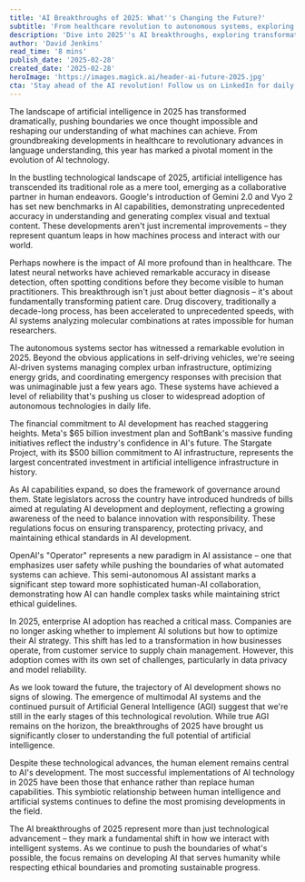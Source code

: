 ```yaml
---
title: 'AI Breakthroughs of 2025: What''s Changing the Future?'
subtitle: 'From healthcare revolution to autonomous systems, exploring how AI is reshaping our world'
description: 'Dive into 2025''s AI breakthroughs, exploring transformations in healthcare, autonomous technology, and enterprise adoption. Discover significant developments like Google''s Gemini 2.0 and OpenAI''s Operator, driving new capabilities and ethical considerations in artificial intelligence.'
author: 'David Jenkins'
read_time: '8 mins'
publish_date: '2025-02-28'
created_date: '2025-02-28'
heroImage: 'https://images.magick.ai/header-ai-future-2025.jpg'
cta: 'Stay ahead of the AI revolution! Follow us on LinkedIn for daily updates on breakthrough technologies and insider insights from industry leaders!'
---
```


The landscape of artificial intelligence in 2025 has transformed dramatically, pushing boundaries we once thought impossible and reshaping our understanding of what machines can achieve. From groundbreaking developments in healthcare to revolutionary advances in language understanding, this year has marked a pivotal moment in the evolution of AI technology.

In the bustling technological landscape of 2025, artificial intelligence has transcended its traditional role as a mere tool, emerging as a collaborative partner in human endeavors. Google's introduction of Gemini 2.0 and Vyo 2 has set new benchmarks in AI capabilities, demonstrating unprecedented accuracy in understanding and generating complex visual and textual content. These developments aren't just incremental improvements – they represent quantum leaps in how machines process and interact with our world.

Perhaps nowhere is the impact of AI more profound than in healthcare. The latest neural networks have achieved remarkable accuracy in disease detection, often spotting conditions before they become visible to human practitioners. This breakthrough isn't just about better diagnosis – it's about fundamentally transforming patient care. Drug discovery, traditionally a decade-long process, has been accelerated to unprecedented speeds, with AI systems analyzing molecular combinations at rates impossible for human researchers.

The autonomous systems sector has witnessed a remarkable evolution in 2025. Beyond the obvious applications in self-driving vehicles, we're seeing AI-driven systems managing complex urban infrastructure, optimizing energy grids, and coordinating emergency responses with precision that was unimaginable just a few years ago. These systems have achieved a level of reliability that's pushing us closer to widespread adoption of autonomous technologies in daily life.

The financial commitment to AI development has reached staggering heights. Meta's $65 billion investment plan and SoftBank's massive funding initiatives reflect the industry's confidence in AI's future. The Stargate Project, with its $500 billion commitment to AI infrastructure, represents the largest concentrated investment in artificial intelligence infrastructure in history.

As AI capabilities expand, so does the framework of governance around them. State legislators across the country have introduced hundreds of bills aimed at regulating AI development and deployment, reflecting a growing awareness of the need to balance innovation with responsibility. These regulations focus on ensuring transparency, protecting privacy, and maintaining ethical standards in AI development.

OpenAI's "Operator" represents a new paradigm in AI assistance – one that emphasizes user safety while pushing the boundaries of what automated systems can achieve. This semi-autonomous AI assistant marks a significant step toward more sophisticated human-AI collaboration, demonstrating how AI can handle complex tasks while maintaining strict ethical guidelines.

In 2025, enterprise AI adoption has reached a critical mass. Companies are no longer asking whether to implement AI solutions but how to optimize their AI strategy. This shift has led to a transformation in how businesses operate, from customer service to supply chain management. However, this adoption comes with its own set of challenges, particularly in data privacy and model reliability.

As we look toward the future, the trajectory of AI development shows no signs of slowing. The emergence of multimodal AI systems and the continued pursuit of Artificial General Intelligence (AGI) suggest that we're still in the early stages of this technological revolution. While true AGI remains on the horizon, the breakthroughs of 2025 have brought us significantly closer to understanding the full potential of artificial intelligence.

Despite these technological advances, the human element remains central to AI's development. The most successful implementations of AI technology in 2025 have been those that enhance rather than replace human capabilities. This symbiotic relationship between human intelligence and artificial systems continues to define the most promising developments in the field.

The AI breakthroughs of 2025 represent more than just technological advancement – they mark a fundamental shift in how we interact with intelligent systems. As we continue to push the boundaries of what's possible, the focus remains on developing AI that serves humanity while respecting ethical boundaries and promoting sustainable progress.